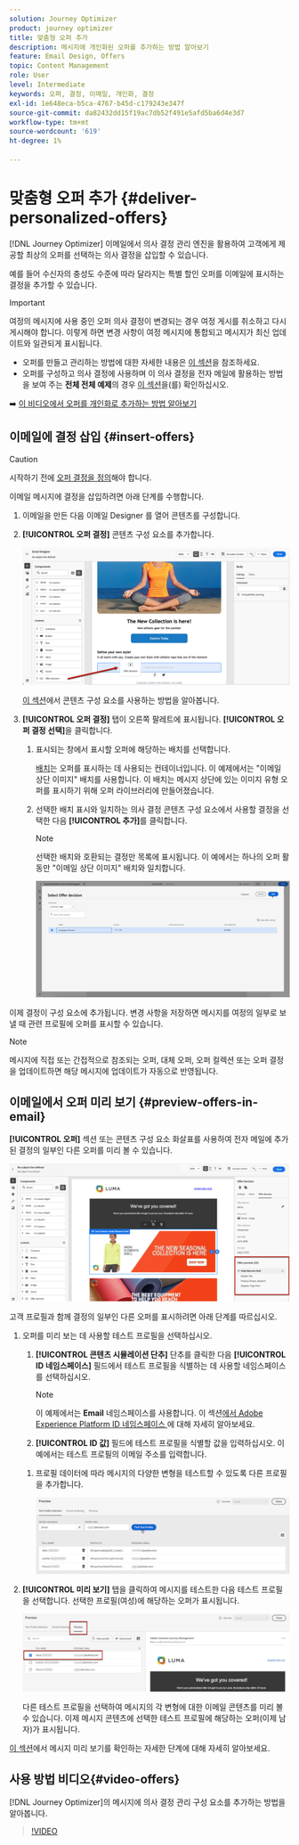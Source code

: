 ```yaml
---
solution: Journey Optimizer
product: journey optimizer
title: 맞춤형 오퍼 추가
description: 메시지에 개인화된 오퍼를 추가하는 방법 알아보기
feature: Email Design, Offers
topic: Content Management
role: User
level: Intermediate
keywords: 오퍼, 결정, 이메일, 개인화, 결정
exl-id: 1e648eca-b5ca-4767-b45d-c179243e347f
source-git-commit: da82432dd15f19ac7db52f491e5afd5ba6d4e3d7
workflow-type: tm+mt
source-wordcount: '619'
ht-degree: 1%

---
```


# 맞춤형 오퍼 추가 {#deliver-personalized-offers}

[!DNL Journey Optimizer] 이메일에서 의사 결정 관리 엔진을 활용하여 고객에게 제공할 최상의 오퍼를 선택하는 의사 결정을 삽입할 수 있습니다.

예를 들어 수신자의 충성도 수준에 따라 달라지는 특별 할인 오퍼를 이메일에 표시하는 결정을 추가할 수 있습니다.

>[!IMPORTANT]
>
>여정의 메시지에 사용 중인 오퍼 의사 결정이 변경되는 경우 여정 게시를 취소하고 다시 게시해야 합니다.  이렇게 하면 변경 사항이 여정 메시지에 통합되고 메시지가 최신 업데이트와 일관되게 표시됩니다.

* 오퍼를 만들고 관리하는 방법에 대한 자세한 내용은 [이 섹션](../offers/get-started/starting-offer-decisioning.md)을 참조하세요.
* 오퍼를 구성하고 의사 결정에 사용하며 이 의사 결정을 전자 메일에 활용하는 방법을 보여 주는 **전체 전체 예제**&#x200B;의 경우 [이 섹션](../offers/offers-e2e.md#insert-decision-in-email)을(를) 확인하십시오.

➡️ [이 비디오에서 오퍼를 개인화로 추가하는 방법 알아보기](#video-offers)

## 이메일에 결정 삽입 {#insert-offers}

>[!CAUTION]
>
>시작하기 전에 [오퍼 결정을 정의](../offers/offer-activities/create-offer-activities.md)해야 합니다.

이메일 메시지에 결정을 삽입하려면 아래 단계를 수행합니다.

1. 이메일을 만든 다음 이메일 Designer 를 열어 콘텐츠를 구성합니다.

1. **[!UICONTROL 오퍼 결정]** 콘텐츠 구성 요소를 추가합니다.

   ![](assets/deliver-offer-component.png)

   [이 섹션](content-components.md)에서 콘텐츠 구성 요소를 사용하는 방법을 알아봅니다.

1. **[!UICONTROL 오퍼 결정]** 탭이 오른쪽 팔레트에 표시됩니다. **[!UICONTROL 오퍼 결정 선택]**&#x200B;을 클릭합니다.

   1. 표시되는 창에서 표시할 오퍼에 해당하는 배치를 선택합니다.

      [배치](../offers/offer-library/creating-placements.md)는 오퍼를 표시하는 데 사용되는 컨테이너입니다. 이 예제에서는 &quot;이메일 상단 이미지&quot; 배치를 사용합니다. 이 배치는 메시지 상단에 있는 이미지 유형 오퍼를 표시하기 위해 오퍼 라이브러리에 만들어졌습니다.

   1. 선택한 배치 표시와 일치하는 의사 결정 콘텐츠 구성 요소에서 사용할 결정을 선택한 다음 **[!UICONTROL 추가]**&#x200B;를 클릭합니다.

      >[!NOTE]
      >
      >선택한 배치와 호환되는 결정만 목록에 표시됩니다. 이 예에서는 하나의 오퍼 활동만 &quot;이메일 상단 이미지&quot; 배치와 일치합니다.

      ![](assets/deliver-offer-placement.png)

이제 결정이 구성 요소에 추가됩니다. 변경 사항을 저장하면 메시지를 여정의 일부로 보낼 때 관련 프로필에 오퍼를 표시할 수 있습니다.

>[!NOTE]
>
>메시지에 직접 또는 간접적으로 참조되는 오퍼, 대체 오퍼, 오퍼 컬렉션 또는 오퍼 결정을 업데이트하면 해당 메시지에 업데이트가 자동으로 반영됩니다.

## 이메일에서 오퍼 미리 보기 {#preview-offers-in-email}

**[!UICONTROL 오퍼]** 섹션 또는 콘텐츠 구성 요소 화살표를 사용하여 전자 메일에 추가된 결정의 일부인 다른 오퍼를 미리 볼 수 있습니다.

![](assets/deliver-offer-preview.png)

고객 프로필과 함께 결정의 일부인 다른 오퍼를 표시하려면 아래 단계를 따르십시오.

1. 오퍼를 미리 보는 데 사용할 테스트 프로필을 선택하십시오.

   1. **[!UICONTROL 콘텐츠 시뮬레이션 단추]** 단추를 클릭한 다음 **[!UICONTROL ID 네임스페이스]** 필드에서 테스트 프로필을 식별하는 데 사용할 네임스페이스를 선택하십시오.

      >[!NOTE]
      >
      >이 예제에서는 **Email** 네임스페이스를 사용합니다. 이 섹션[에서 Adobe Experience Platform ID 네임스페이스 &#x200B;](../audience/get-started-identity.md)에 대해 자세히 알아보세요.

   1. **[!UICONTROL ID 값]** 필드에 테스트 프로필을 식별할 값을 입력하십시오. 이 예에서는 테스트 프로필의 이메일 주소를 입력합니다.

   <!--For example enter smith@adobe.com and click the **[!UICONTROL Add profile]** button.-->

   1. 프로필 데이터에 따라 메시지의 다양한 변형을 테스트할 수 있도록 다른 프로필을 추가합니다.

      ![](assets/deliver-offer-test-profiles.png)

1. **[!UICONTROL 미리 보기]** 탭을 클릭하여 메시지를 테스트한 다음 테스트 프로필을 선택합니다. 선택한 프로필(여성)에 해당하는 오퍼가 표시됩니다.

   ![](assets/deliver-offer-test-profile-female-preview.png)

   다른 테스트 프로필을 선택하여 메시지의 각 변형에 대한 이메일 콘텐츠를 미리 볼 수 있습니다. 이제 메시지 콘텐츠에 선택한 테스트 프로필에 해당하는 오퍼(이제 남자)가 표시됩니다.

[이 섹션](#preview-your-messages)에서 메시지 미리 보기를 확인하는 자세한 단계에 대해 자세히 알아보세요.

## 사용 방법 비디오{#video-offers}

[!DNL Journey Optimizer]의 메시지에 의사 결정 관리 구성 요소를 추가하는 방법을 알아봅니다.

>[!VIDEO](https://video.tv.adobe.com/v/334088?quality=12)

